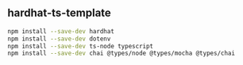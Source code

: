 ## hardhat-ts-template

```bash
npm install --save-dev hardhat
npm install --save-dev dotenv
npm install --save-dev ts-node typescript
npm install --save-dev chai @types/node @types/mocha @types/chai
```
